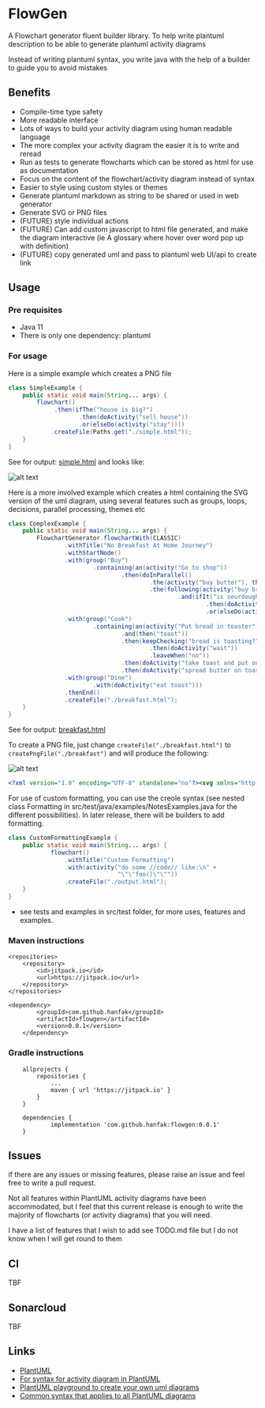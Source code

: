 # FlowGen

A Flowchart generator fluent builder library. To help write plantuml description to be able to generate plantuml activity diagrams

Instead of writing plantuml syntax, you write java with the help of a builder to guide you to avoid mistakes

## Benefits

- Compile-time type safety
- More readable interface
- Lots of ways to build your activity diagram using human readable language
- The more complex your activity diagram the easier it is to write and reread
- Run as tests to generate flowcharts which can be stored as html for use as documentation
- Focus on the content of the flowchart/activity diagram instead of syntax
- Easier to style using custom styles or themes
- Generate plantuml markdown as string to be shared or used in web generator
- Generate SVG or PNG files
- (FUTURE) style individual actions
- (FUTURE) Can add custom javascript to html file generated, and make the diagram interactive (ie A glossary where hover over word pop up with definition)
- (FUTURE) copy generated uml and pass to plantuml web UI/api to create link

## Usage

### Pre requisites

- Java 11
- There is only one dependency: plantuml

### For usage 

Here is a simple example which creates a PNG file

```java 
class SimpleExample {
    public static void main(String... args) {
        flowchart()
             .then(ifThe("house is big?")
                    .then(doActivity("sell house"))
                    .or(elseDo(activity("stay"))))
            .createFile(Paths.get("./simple.html"));
    }
}
```
See for output: [simple.html](docs/simple.html) and looks like: 

![alt text](docs/simple.png)


Here is a more involved example which creates a html containing the SVG version of the uml diagram, using several features such as groups, loops, decisions, parallel processing, themes etc

```java
class ComplexExample {
    public static void main(String... args) {
        FlowchartGenerator.flowchartWith(CLASSIC)
                .withTitle("No Breakfast At Home Journey")
                .withStartNode()
                .with(group("Buy")
                        .containing(an(activity("Go to shop"))
                                .then(doInParallel()
                                        .the(activity("buy butter"), then("buy jam"))
                                        .the(following(activity("buy bread"))
                                                .and(ifIt("is sourdough bread?")
                                                        .then(doActivity("buy"))
                                                        .or(elseDo(activity("ask staff for bread"))))))))
                .with(group("Cook")
                        .containing(an(activity("Put bread in toaster"))
                                .and(then("toast"))
                                .then(keepChecking("bread is toasting?").is("yes")
                                        .then(doActivity("wait"))
                                        .leaveWhen("no"))
                                .then(doActivity("take toast and put on plate"))
                                .then(doActivity("spread butter on toast"))))
                .with(group("Dine")
                        .with(doActivity("eat toast")))
                .thenEnd()
                .createFile("./breakfast.html");
    } 
}
```
See for output: [breakfast.html](docs/breakfast.html)

To create a PNG file, just change `createFile("./breakfast.html")` to `createPngFile("./breakfast")` and will produce the following:

![alt text](docs/breakfast.png)

```xml
<?xml version="1.0" encoding="UTF-8" standalone="no"?><svg xmlns="http://www.w3.org/2000/svg" xmlns:xlink="http://www.w3.org/1999/xlink" contentStyleType="text/css" height="950px" preserveAspectRatio="none" style="width:405px;height:950px;background:#FFFFFF;" version="1.1" viewBox="0 0 405 950" width="405px" zoomAndPan="magnify"><defs><filter height="300%" id="f1luvia3l4d82t" width="300%" x="-1" y="-1"><feGaussianBlur result="blurOut" stdDeviation="2.0"/><feColorMatrix in="blurOut" result="blurOut2" type="matrix" values="0 0 0 0 0 0 0 0 0 0 0 0 0 0 0 0 0 0 .4 0"/><feOffset dx="4.0" dy="4.0" in="blurOut2" result="blurOut3"/><feBlend in="SourceGraphic" in2="blurOut3" mode="normal"/></filter></defs><g><rect fill="none" height="27.6094" id="_title" style="stroke:none;stroke-width:1.0;" width="223" x="89.75" y="15"/><text fill="#000000" font-family="sans-serif" font-size="14" font-weight="bold" lengthAdjust="spacing" textLength="213" x="94.75" y="34.5332">No Breakfast At Home Journey</text><ellipse cx="204.75" cy="58.6094" fill="#000000" filter="url(#f1luvia3l4d82t)" rx="10" ry="10" style="stroke:#000000;stroke-width:1.0;"/><rect fill="none" filter="url(#f1luvia3l4d82t)" height="325.8906" style="stroke:#000000;stroke-width:1.0;" width="377.5" x="11" y="78.6094"/><path d="M45,78.6094 L45,89.2188 L35,99.2188 L11,99.2188 " fill="none" style="stroke:#000000;stroke-width:1.0;"/><text fill="#000000" font-family="sans-serif" font-size="14" lengthAdjust="spacing" textLength="24" x="14" y="94.1426">Buy</text><rect fill="#FEFECE" filter="url(#f1luvia3l4d82t)" height="35.0938" rx="12.5" ry="12.5" style="stroke:#A80036;stroke-width:1.5;" width="80" x="164.75" y="116.2188"/><text fill="#000000" font-family="sans-serif" font-size="12" lengthAdjust="spacing" textLength="60" x="174.75" y="138.6758">Go to shop</text><rect fill="#000000" filter="url(#f1luvia3l4d82t)" height="6" rx="2.5" ry="2.5" style="stroke:#000000;stroke-width:1.0;" width="357.5" x="21" y="171.3125"/><rect fill="#FEFECE" filter="url(#f1luvia3l4d82t)" height="35.0938" rx="12.5" ry="12.5" style="stroke:#A80036;stroke-width:1.5;" width="73" x="33" y="229.3125"/><text fill="#000000" font-family="sans-serif" font-size="12" lengthAdjust="spacing" textLength="53" x="43" y="251.7695">buy butter</text><rect fill="#FEFECE" filter="url(#f1luvia3l4d82t)" height="35.0938" rx="12.5" ry="12.5" style="stroke:#A80036;stroke-width:1.5;" width="63" x="38" y="299.4063"/><text fill="#000000" font-family="sans-serif" font-size="12" lengthAdjust="spacing" textLength="43" x="48" y="321.8633">buy jam</text><rect fill="#FEFECE" filter="url(#f1luvia3l4d82t)" height="35.0938" rx="12.5" ry="12.5" style="stroke:#A80036;stroke-width:1.5;" width="74" x="198.5" y="197.3125"/><text fill="#000000" font-family="sans-serif" font-size="12" lengthAdjust="spacing" textLength="54" x="208.5" y="219.7695">buy bread</text><polygon fill="#FEFECE" filter="url(#f1luvia3l4d82t)" points="185.5,267.4063,285.5,267.4063,297.5,279.4063,285.5,291.4063,185.5,291.4063,173.5,279.4063,185.5,267.4063" style="stroke:#A80036;stroke-width:1.5;"/><text fill="#000000" font-family="sans-serif" font-size="11" lengthAdjust="spacing" textLength="100" x="185.5" y="283.9072">is sourdough bread?</text><rect fill="#FEFECE" filter="url(#f1luvia3l4d82t)" height="35.0938" rx="12.5" ry="12.5" style="stroke:#A80036;stroke-width:1.5;" width="39" x="144" y="301.4063"/><text fill="#000000" font-family="sans-serif" font-size="12" lengthAdjust="spacing" textLength="19" x="154" y="323.8633">buy</text><rect fill="#FEFECE" filter="url(#f1luvia3l4d82t)" height="35.0938" rx="12.5" ry="12.5" style="stroke:#A80036;stroke-width:1.5;" width="118" x="248.5" y="301.4063"/><text fill="#000000" font-family="sans-serif" font-size="12" lengthAdjust="spacing" textLength="98" x="258.5" y="323.8633">ask staff for bread</text><polygon fill="#FEFECE" filter="url(#f1luvia3l4d82t)" points="235.5,342.5,247.5,354.5,235.5,366.5,223.5,354.5,235.5,342.5" style="stroke:#A80036;stroke-width:1.5;"/><rect fill="#000000" filter="url(#f1luvia3l4d82t)" height="6" rx="2.5" ry="2.5" style="stroke:#000000;stroke-width:1.0;" width="357.5" x="21" y="386.5"/><rect fill="none" filter="url(#f1luvia3l4d82t)" height="383.9971" style="stroke:#000000;stroke-width:1.0;" width="184" x="112.75" y="414.5"/><path d="M155.75,414.5 L155.75,425.1094 L145.75,435.1094 L112.75,435.1094 " fill="none" style="stroke:#000000;stroke-width:1.0;"/><text fill="#000000" font-family="sans-serif" font-size="14" lengthAdjust="spacing" textLength="33" x="115.75" y="430.0332">Cook</text><rect fill="#FEFECE" filter="url(#f1luvia3l4d82t)" height="35.0938" rx="12.5" ry="12.5" style="stroke:#A80036;stroke-width:1.5;" width="127" x="141.25" y="452.1094"/><text fill="#000000" font-family="sans-serif" font-size="12" lengthAdjust="spacing" textLength="107" x="151.25" y="474.5664">Put bread in toaster</text><rect fill="#FEFECE" filter="url(#f1luvia3l4d82t)" height="35.0938" rx="12.5" ry="12.5" style="stroke:#A80036;stroke-width:1.5;" width="47" x="181.25" y="507.2031"/><text fill="#000000" font-family="sans-serif" font-size="12" lengthAdjust="spacing" textLength="27" x="191.25" y="529.6602">toast</text><rect fill="#FEFECE" filter="url(#f1luvia3l4d82t)" height="35.0938" rx="12.5" ry="12.5" style="stroke:#A80036;stroke-width:1.5;" width="42" x="183.75" y="619.2158"/><text fill="#000000" font-family="sans-serif" font-size="12" lengthAdjust="spacing" textLength="22" x="193.75" y="641.6729">wait</text><polygon fill="#FEFECE" filter="url(#f1luvia3l4d82t)" points="161.75,562.2969,247.75,562.2969,259.75,574.2969,247.75,586.2969,161.75,586.2969,149.75,574.2969,161.75,562.2969" style="stroke:#A80036;stroke-width:1.5;"/><text fill="#000000" font-family="sans-serif" font-size="11" lengthAdjust="spacing" textLength="18" x="208.75" y="597.7158">yes</text><text fill="#000000" font-family="sans-serif" font-size="11" lengthAdjust="spacing" textLength="86" x="161.75" y="578.7979">bread is toasting?</text><text fill="#000000" font-family="sans-serif" font-size="11" lengthAdjust="spacing" textLength="12" x="137.75" y="571.8799">no</text><rect fill="#FEFECE" filter="url(#f1luvia3l4d82t)" height="35.0938" rx="12.5" ry="12.5" style="stroke:#A80036;stroke-width:1.5;" width="164" x="122.75" y="696.3096"/><text fill="#000000" font-family="sans-serif" font-size="12" lengthAdjust="spacing" textLength="144" x="132.75" y="718.7666">take toast and put on plate</text><rect fill="#FEFECE" filter="url(#f1luvia3l4d82t)" height="35.0938" rx="12.5" ry="12.5" style="stroke:#A80036;stroke-width:1.5;" width="140" x="134.75" y="751.4033"/><text fill="#000000" font-family="sans-serif" font-size="12" lengthAdjust="spacing" textLength="120" x="144.75" y="773.8604">spread butter on toast</text><rect fill="none" filter="url(#f1luvia3l4d82t)" height="84.7031" style="stroke:#000000;stroke-width:1.0;" width="87" x="161.25" y="808.4971"/><path d="M200.25,808.4971 L200.25,819.1064 L190.25,829.1064 L161.25,829.1064 " fill="none" style="stroke:#000000;stroke-width:1.0;"/><text fill="#000000" font-family="sans-serif" font-size="14" lengthAdjust="spacing" textLength="29" x="164.25" y="824.0303">Dine</text><rect fill="#FEFECE" filter="url(#f1luvia3l4d82t)" height="35.0938" rx="12.5" ry="12.5" style="stroke:#A80036;stroke-width:1.5;" width="67" x="171.25" y="846.1064"/><text fill="#000000" font-family="sans-serif" font-size="12" lengthAdjust="spacing" textLength="47" x="181.25" y="868.5635">eat toast</text><ellipse cx="204.75" cy="923.2002" fill="#FFFFFF" filter="url(#f1luvia3l4d82t)" rx="10" ry="10" style="stroke:#000000;stroke-width:1.5;"/><line style="stroke:#000000;stroke-width:2.5;" x1="198.5628" x2="210.9372" y1="917.013" y2="929.3874"/><line style="stroke:#000000;stroke-width:2.5;" x1="210.9372" x2="198.5628" y1="917.013" y2="929.3874"/><line style="stroke:#A80036;stroke-width:1.5;" x1="69.5" x2="69.5" y1="264.4063" y2="299.4063"/><polygon fill="#A80036" points="65.5,289.4063,69.5,299.4063,73.5,289.4063,69.5,293.4063" style="stroke:#A80036;stroke-width:1.0;"/><line style="stroke:#A80036;stroke-width:1.5;" x1="173.5" x2="163.5" y1="279.4063" y2="279.4063"/><line style="stroke:#A80036;stroke-width:1.5;" x1="163.5" x2="163.5" y1="279.4063" y2="301.4063"/><polygon fill="#A80036" points="159.5,291.4063,163.5,301.4063,167.5,291.4063,163.5,295.4063" style="stroke:#A80036;stroke-width:1.0;"/><line style="stroke:#A80036;stroke-width:1.5;" x1="297.5" x2="307.5" y1="279.4063" y2="279.4063"/><line style="stroke:#A80036;stroke-width:1.5;" x1="307.5" x2="307.5" y1="279.4063" y2="301.4063"/><polygon fill="#A80036" points="303.5,291.4063,307.5,301.4063,311.5,291.4063,307.5,295.4063" style="stroke:#A80036;stroke-width:1.0;"/><line style="stroke:#A80036;stroke-width:1.5;" x1="163.5" x2="163.5" y1="336.5" y2="354.5"/><line style="stroke:#A80036;stroke-width:1.5;" x1="163.5" x2="223.5" y1="354.5" y2="354.5"/><polygon fill="#A80036" points="213.5,350.5,223.5,354.5,213.5,358.5,217.5,354.5" style="stroke:#A80036;stroke-width:1.0;"/><line style="stroke:#A80036;stroke-width:1.5;" x1="307.5" x2="307.5" y1="336.5" y2="354.5"/><line style="stroke:#A80036;stroke-width:1.5;" x1="307.5" x2="247.5" y1="354.5" y2="354.5"/><polygon fill="#A80036" points="257.5,350.5,247.5,354.5,257.5,358.5,253.5,354.5" style="stroke:#A80036;stroke-width:1.0;"/><line style="stroke:#A80036;stroke-width:1.5;" x1="235.5" x2="235.5" y1="232.4063" y2="267.4063"/><polygon fill="#A80036" points="231.5,257.4063,235.5,267.4063,239.5,257.4063,235.5,261.4063" style="stroke:#A80036;stroke-width:1.0;"/><line style="stroke:#A80036;stroke-width:1.5;" x1="69.5" x2="69.5" y1="177.3125" y2="229.3125"/><polygon fill="#A80036" points="65.5,219.3125,69.5,229.3125,73.5,219.3125,69.5,223.3125" style="stroke:#A80036;stroke-width:1.0;"/><line style="stroke:#A80036;stroke-width:1.5;" x1="235.5" x2="235.5" y1="177.3125" y2="197.3125"/><polygon fill="#A80036" points="231.5,187.3125,235.5,197.3125,239.5,187.3125,235.5,191.3125" style="stroke:#A80036;stroke-width:1.0;"/><line style="stroke:#A80036;stroke-width:1.5;" x1="69.5" x2="69.5" y1="334.5" y2="386.5"/><polygon fill="#A80036" points="65.5,376.5,69.5,386.5,73.5,376.5,69.5,380.5" style="stroke:#A80036;stroke-width:1.0;"/><line style="stroke:#A80036;stroke-width:1.5;" x1="235.5" x2="235.5" y1="366.5" y2="386.5"/><polygon fill="#A80036" points="231.5,376.5,235.5,386.5,239.5,376.5,235.5,380.5" style="stroke:#A80036;stroke-width:1.0;"/><line style="stroke:#A80036;stroke-width:1.5;" x1="204.75" x2="204.75" y1="151.3125" y2="171.3125"/><polygon fill="#A80036" points="200.75,161.3125,204.75,171.3125,208.75,161.3125,204.75,165.3125" style="stroke:#A80036;stroke-width:1.0;"/><line style="stroke:#A80036;stroke-width:1.5;" x1="204.75" x2="204.75" y1="68.6094" y2="116.2188"/><polygon fill="#A80036" points="200.75,106.2188,204.75,116.2188,208.75,106.2188,204.75,110.2188" style="stroke:#A80036;stroke-width:1.0;"/><line style="stroke:#A80036;stroke-width:1.5;" x1="204.75" x2="204.75" y1="487.2031" y2="507.2031"/><polygon fill="#A80036" points="200.75,497.2031,204.75,507.2031,208.75,497.2031,204.75,501.2031" style="stroke:#A80036;stroke-width:1.0;"/><line style="stroke:#A80036;stroke-width:1.5;" x1="204.75" x2="204.75" y1="586.2969" y2="619.2158"/><polygon fill="#A80036" points="200.75,609.2158,204.75,619.2158,208.75,609.2158,204.75,613.2158" style="stroke:#A80036;stroke-width:1.0;"/><line style="stroke:#A80036;stroke-width:1.5;" x1="204.75" x2="204.75" y1="654.3096" y2="664.3096"/><line style="stroke:#A80036;stroke-width:1.5;" x1="204.75" x2="271.75" y1="664.3096" y2="664.3096"/><polygon fill="#A80036" points="267.75,627.8447,271.75,617.8447,275.75,627.8447,271.75,623.8447" style="stroke:#A80036;stroke-width:1.5;"/><line style="stroke:#A80036;stroke-width:1.5;" x1="271.75" x2="271.75" y1="574.2969" y2="664.3096"/><line style="stroke:#A80036;stroke-width:1.5;" x1="271.75" x2="259.75" y1="574.2969" y2="574.2969"/><polygon fill="#A80036" points="269.75,570.2969,259.75,574.2969,269.75,578.2969,265.75,574.2969" style="stroke:#A80036;stroke-width:1.0;"/><line style="stroke:#A80036;stroke-width:1.5;" x1="149.75" x2="137.75" y1="574.2969" y2="574.2969"/><polygon fill="#A80036" points="133.75,613.8447,137.75,623.8447,141.75,613.8447,137.75,617.8447" style="stroke:#A80036;stroke-width:1.5;"/><line style="stroke:#A80036;stroke-width:1.5;" x1="137.75" x2="137.75" y1="574.2969" y2="676.3096"/><line style="stroke:#A80036;stroke-width:1.5;" x1="137.75" x2="204.75" y1="676.3096" y2="676.3096"/><line style="stroke:#A80036;stroke-width:1.5;" x1="204.75" x2="204.75" y1="676.3096" y2="696.3096"/><polygon fill="#A80036" points="200.75,686.3096,204.75,696.3096,208.75,686.3096,204.75,690.3096" style="stroke:#A80036;stroke-width:1.0;"/><line style="stroke:#A80036;stroke-width:1.5;" x1="204.75" x2="204.75" y1="542.2969" y2="562.2969"/><polygon fill="#A80036" points="200.75,552.2969,204.75,562.2969,208.75,552.2969,204.75,556.2969" style="stroke:#A80036;stroke-width:1.0;"/><line style="stroke:#A80036;stroke-width:1.5;" x1="204.75" x2="204.75" y1="731.4033" y2="751.4033"/><polygon fill="#A80036" points="200.75,741.4033,204.75,751.4033,208.75,741.4033,204.75,745.4033" style="stroke:#A80036;stroke-width:1.0;"/><line style="stroke:#A80036;stroke-width:1.5;" x1="204.75" x2="204.75" y1="392.5" y2="452.1094"/><polygon fill="#A80036" points="200.75,442.1094,204.75,452.1094,208.75,442.1094,204.75,446.1094" style="stroke:#A80036;stroke-width:1.0;"/><line style="stroke:#A80036;stroke-width:1.5;" x1="204.75" x2="204.75" y1="786.4971" y2="846.1064"/><polygon fill="#A80036" points="200.75,836.1064,204.75,846.1064,208.75,836.1064,204.75,840.1064" style="stroke:#A80036;stroke-width:1.0;"/><line style="stroke:#A80036;stroke-width:1.5;" x1="204.75" x2="204.75" y1="881.2002" y2="913.2002"/><polygon fill="#A80036" points="200.75,903.2002,204.75,913.2002,208.75,903.2002,204.75,907.2002" style="stroke:#A80036;stroke-width:1.0;"/><!--MD5=[4cc6d6415dd58358b7a1ff7b87e0153b]
```

For use of custom formatting, you can use the creole syntax (see nested class Formatting in src/test/java/examples/NotesExamples.java for the different possibilities). In later release, there will be builders to add formatting.

```java 
class CustomFormattingExample {
    public static void main(String... args) {
            flowchart()
                .withTitle("Custom Formatting")
                .with(activity("do some //code// like:\n" +
                               "\"\"foo()\"\""))
                .createFile("./output.html");
    }
}
```
- see tests and examples in src/test folder, for more uses, features and examples.

### Maven instructions

```
<repositories>
    <repository>
        <id>jitpack.io</id>
        <url>https://jitpack.io</url>
    </repository>
</repositories>

<dependency>
	    <groupId>com.github.hanfak</groupId>
	    <artifactId>flowgen</artifactId>
	    <version>0.0.1</version>
	</dependency>
```

### Gradle instructions

```
	allprojects {
		repositories {
			...
			maven { url 'https://jitpack.io' }
		}
	}
	
	dependencies {
	        implementation 'com.github.hanfak:flowgen:0.0.1'
	}
```

## Issues 

if there are any issues or missing features, please raise an issue and feel free to write a pull request.

Not all features within PlantUML activity diagrams have been accommodated, but I feel that this current release is enough to write the majority of flowcharts (or activity diagrams) that you will need.

I have a list of features that I wish to add see TODO.md file but I do not know when I will get round to them

## CI

TBF

## Sonarcloud

TBF

## Links

- [PlantUML](https://plantuml.com/)
- [For syntax for activity diagram in PlantUML](https://plantuml.com/activity-diagram-beta)
- [PlantUML playground to create your own uml diagrams](http://www.plantuml.com/plantuml/uml)
- [Common syntax that applies to all PlantUML diagrams](https://plantuml.com/commons)
